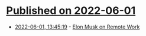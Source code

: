 # [Published on 2022-06-01](index.md)

* [2022-06-01, 13:45:19](https://news.ycombinator.com/item?id=31581719) - [Elon Musk on Remote Work](https://twitter.com/TechEmails/status/1531994582669348864)
